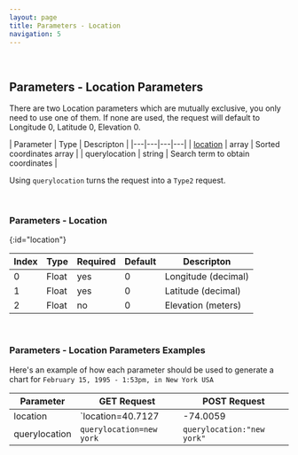 ```yaml
---
layout: page
title: Parameters - Location
navigation: 5
---
```


<style>
	.inner a {
		color: royalblue;
		font-weight: bold;
	}
	.inner code {
		font-size: 100%;
	}
	.sidebar {
		width: 30%
	}
	.navigation li {
		padding: 5px;
	}
</style>

<script>
	if (location.hash) {
		let target = location.hash;
		window.scrollTop = document.querySelector(target).offsetTop;
	}
</script>

<br>

## Parameters - Location Parameters

There are two Location parameters which are mutually exclusive, you only need to use one of them. If none are used, the request will default to Longitude 0, Latitude 0, Elevation 0.

| Parameter | Type | Descripton |
|---|---|---|---|
| [location](#location) | array | Sorted coordinates array |
| querylocation | string | Search term to obtain coordinates |

Using `querylocation` turns the request into a `Type2` request.

<br>

### Parameters - Location
{:id="location"}

| Index | Type | Required | Default | Descripton |
|---|---|---|---|---|
| 0 | Float | yes | 0 | Longitude (decimal) |
| 1 | Float | yes | 0 | Latitude (decimal) |
| 2 | Float | no | 0 | Elevation (meters) |

<br>

### Parameters - Location Parameters Examples

Here's an example of how each parameter should be used to generate a chart for `February 15, 1995 - 1:53pm, in New York USA`

| Parameter | GET Request | POST Request
|---|---|---|
| location | `location=40.7127|-74.0059|13` | `location:[40.7127,-74.0059,13]` |
| querylocation | `querylocation=new york` | `querylocation:"new york"` |

<br><br><br>
